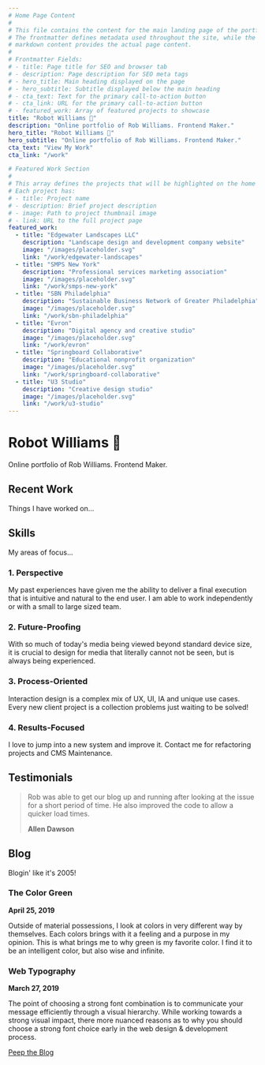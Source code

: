 ```yaml
---
# Home Page Content
#
# This file contains the content for the main landing page of the portfolio.
# The frontmatter defines metadata used throughout the site, while the
# markdown content provides the actual page content.
#
# Frontmatter Fields:
# - title: Page title for SEO and browser tab
# - description: Page description for SEO meta tags
# - hero_title: Main heading displayed on the page
# - hero_subtitle: Subtitle displayed below the main heading
# - cta_text: Text for the primary call-to-action button
# - cta_link: URL for the primary call-to-action button
# - featured_work: Array of featured projects to showcase
title: "Robot Williams 🤖"
description: "Online portfolio of Rob Williams. Frontend Maker."
hero_title: "Robot Williams 🤖"
hero_subtitle: "Online portfolio of Rob Williams. Frontend Maker."
cta_text: "View My Work"
cta_link: "/work"

# Featured Work Section
#
# This array defines the projects that will be highlighted on the home page.
# Each project has:
# - title: Project name
# - description: Brief project description
# - image: Path to project thumbnail image
# - link: URL to the full project page
featured_work:
  - title: "Edgewater Landscapes LLC"
    description: "Landscape design and development company website"
    image: "/images/placeholder.svg"
    link: "/work/edgewater-landscapes"
  - title: "SMPS New York"
    description: "Professional services marketing association"
    image: "/images/placeholder.svg"
    link: "/work/smps-new-york"
  - title: "SBN Philadelphia"
    description: "Sustainable Business Network of Greater Philadelphia"
    image: "/images/placeholder.svg"
    link: "/work/sbn-philadelphia"
  - title: "Evron"
    description: "Digital agency and creative studio"
    image: "/images/placeholder.svg"
    link: "/work/evron"
  - title: "Springboard Collaborative"
    description: "Educational nonprofit organization"
    image: "/images/placeholder.svg"
    link: "/work/springboard-collaborative"
  - title: "U3 Studio"
    description: "Creative design studio"
    image: "/images/placeholder.svg"
    link: "/work/u3-studio"
---
```


# Robot Williams 🤖

Online portfolio of Rob Williams. Frontend Maker.

## Recent Work

Things I have worked on...

## Skills

My areas of focus...

### 1. Perspective

My past experiences have given me the ability to deliver a final execution that is intuitive and natural to the end user. I am able to work independently or with a small to large sized team.

### 2. Future-Proofing

With so much of today's media being viewed beyond standard device size, it is crucial to design for media that literally cannot not be seen, but is always being experienced.

### 3. Process-Oriented

Interaction design is a complex mix of UX, UI, IA and unique use cases. Every new client project is a collection problems just waiting to be solved!

### 4. Results-Focused

I love to jump into a new system and improve it. Contact me for refactoring projects and CMS Maintenance.

## Testimonials

> Rob was able to get our blog up and running after looking at the issue for a short period of time. He also improved the code to allow a quicker load times.
>
> **Allen Dawson**

## Blog

Blogin' like it's 2005!

### The Color Green

**April 25, 2019**

Outside of material possessions, I look at colors in very different way by themselves. Each colors brings with it a feeling and a purpose in my opinion. This is what brings me to why green is my favorite color. I find it to be an intelligent color, but also wise and infinite.

### Web Typography

**March 27, 2019**

The point of choosing a strong font combination is to communicate your message efficiently through a visual hierarchy. While working towards a strong visual impact, there more nuanced reasons as to why you should choose a strong font choice early in the web design & development process.

[Peep the Blog](/blog)
